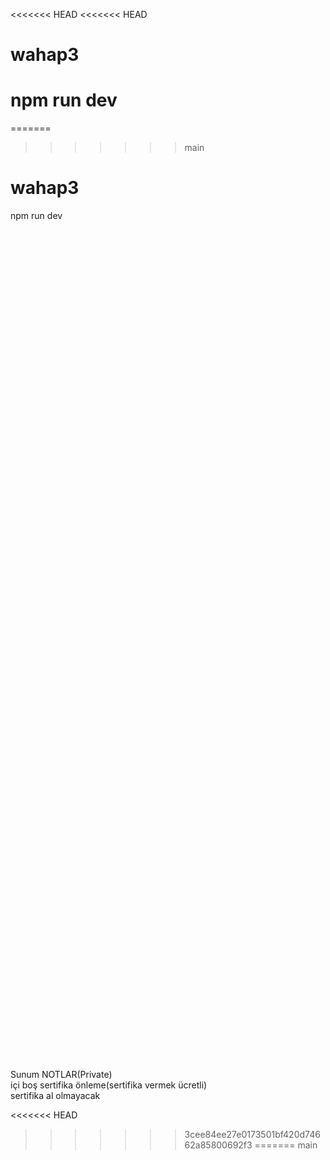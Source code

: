 <<<<<<< HEAD
<<<<<<< HEAD
# wahap3
npm run dev
=======
=======
>>>>>>> main
# wahap3</br>
npm run dev</br>







































</br></br></br></br></br></br></br></br></br></br></br></br></br></br></br></br></br></br></br></br></br></br></br></br></br></br></br></br></br></br></br></br></br></br></br></br></br></br></br></br></br></br></br></br></br></br></br></br></br></br></br></br></br></br></br></br></br></br></br></br></br></br></br></br></br></br></br></br></br></br></br></br></br></br></br></br></br></br></br>Sunum NOTLAR(Private)</br>
içi boş sertifika önleme(sertifika vermek ücretli)</br>
sertifika al olmayacak</br>


<<<<<<< HEAD
>>>>>>> 3cee84ee27e0173501bf420d74662a85800692f3
=======
>>>>>>> main
